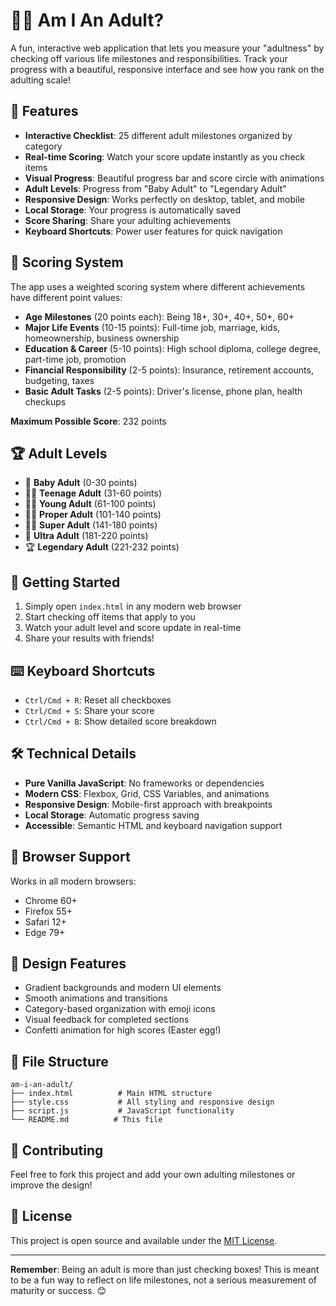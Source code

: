 # 🧑‍💼 Am I An Adult?

A fun, interactive web application that lets you measure your "adultness" by checking off various life milestones and responsibilities. Track your progress with a beautiful, responsive interface and see how you rank on the adulting scale!

## 🌟 Features

- **Interactive Checklist**: 25 different adult milestones organized by category
- **Real-time Scoring**: Watch your score update instantly as you check items
- **Visual Progress**: Beautiful progress bar and score circle with animations
- **Adult Levels**: Progress from "Baby Adult" to "Legendary Adult" 
- **Responsive Design**: Works perfectly on desktop, tablet, and mobile
- **Local Storage**: Your progress is automatically saved
- **Score Sharing**: Share your adulting achievements
- **Keyboard Shortcuts**: Power user features for quick navigation

## 🎯 Scoring System

The app uses a weighted scoring system where different achievements have different point values:

- **Age Milestones** (20 points each): Being 18+, 30+, 40+, 50+, 60+
- **Major Life Events** (10-15 points): Full-time job, marriage, kids, homeownership, business ownership
- **Education & Career** (5-10 points): High school diploma, college degree, part-time job, promotion
- **Financial Responsibility** (2-5 points): Insurance, retirement accounts, budgeting, taxes
- **Basic Adult Tasks** (2-5 points): Driver's license, phone plan, health checkups

**Maximum Possible Score**: 232 points

## 🏆 Adult Levels

- 👶 **Baby Adult** (0-30 points)
- 🧑‍🎓 **Teenage Adult** (31-60 points)  
- 🧑‍💼 **Young Adult** (61-100 points)
- 👨‍💻 **Proper Adult** (101-140 points)
- 🦸‍♀️ **Super Adult** (141-180 points)
- 👑 **Ultra Adult** (181-220 points)
- 🏆 **Legendary Adult** (221-232 points)

## 🚀 Getting Started

1. Simply open `index.html` in any modern web browser
2. Start checking off items that apply to you
3. Watch your adult level and score update in real-time
4. Share your results with friends!

## ⌨️ Keyboard Shortcuts

- `Ctrl/Cmd + R`: Reset all checkboxes
- `Ctrl/Cmd + S`: Share your score
- `Ctrl/Cmd + B`: Show detailed score breakdown

## 🛠️ Technical Details

- **Pure Vanilla JavaScript**: No frameworks or dependencies
- **Modern CSS**: Flexbox, Grid, CSS Variables, and animations
- **Responsive Design**: Mobile-first approach with breakpoints
- **Local Storage**: Automatic progress saving
- **Accessible**: Semantic HTML and keyboard navigation support

## 📱 Browser Support

Works in all modern browsers:
- Chrome 60+
- Firefox 55+
- Safari 12+
- Edge 79+

## 🎨 Design Features

- Gradient backgrounds and modern UI elements
- Smooth animations and transitions
- Category-based organization with emoji icons
- Visual feedback for completed sections
- Confetti animation for high scores (Easter egg!)

## 📄 File Structure

```
am-i-an-adult/
├── index.html          # Main HTML structure
├── style.css           # All styling and responsive design
├── script.js           # JavaScript functionality
└── README.md          # This file
```

## 🤝 Contributing

Feel free to fork this project and add your own adulting milestones or improve the design!

## 📝 License

This project is open source and available under the [MIT License](LICENSE).

---

**Remember**: Being an adult is more than just checking boxes! This is meant to be a fun way to reflect on life milestones, not a serious measurement of maturity or success. 😊
